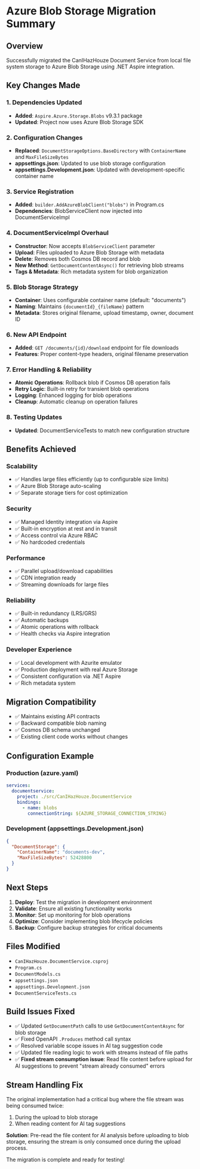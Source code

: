 # Azure Blob Storage Migration Summary

## Overview
Successfully migrated the CanIHazHouze Document Service from local file system storage to Azure Blob Storage using .NET Aspire integration.

## Key Changes Made

### 1. Dependencies Updated
- **Added**: `Aspire.Azure.Storage.Blobs` v9.3.1 package
- **Updated**: Project now uses Azure Blob Storage SDK

### 2. Configuration Changes
- **Replaced**: `DocumentStorageOptions.BaseDirectory` with `ContainerName` and `MaxFileSizeBytes`
- **appsettings.json**: Updated to use blob storage configuration
- **appsettings.Development.json**: Updated with development-specific container name

### 3. Service Registration
- **Added**: `builder.AddAzureBlobClient("blobs")` in Program.cs
- **Dependencies**: BlobServiceClient now injected into DocumentServiceImpl

### 4. DocumentServiceImpl Overhaul
- **Constructor**: Now accepts `BlobServiceClient` parameter
- **Upload**: Files uploaded to Azure Blob Storage with metadata
- **Delete**: Removes both Cosmos DB record and blob
- **New Method**: `GetDocumentContentAsync()` for retrieving blob streams
- **Tags & Metadata**: Rich metadata system for blob organization

### 5. Blob Storage Strategy
- **Container**: Uses configurable container name (default: "documents")
- **Naming**: Maintains `{documentId}_{fileName}` pattern
- **Metadata**: Stores original filename, upload timestamp, owner, document ID

### 6. New API Endpoint
- **Added**: `GET /documents/{id}/download` endpoint for file downloads
- **Features**: Proper content-type headers, original filename preservation

### 7. Error Handling & Reliability
- **Atomic Operations**: Rollback blob if Cosmos DB operation fails
- **Retry Logic**: Built-in retry for transient blob operations
- **Logging**: Enhanced logging for blob operations
- **Cleanup**: Automatic cleanup on operation failures

### 8. Testing Updates
- **Updated**: DocumentServiceTests to match new configuration structure

## Benefits Achieved

### Scalability
- ✅ Handles large files efficiently (up to configurable size limits)
- ✅ Azure Blob Storage auto-scaling
- ✅ Separate storage tiers for cost optimization

### Security
- ✅ Managed Identity integration via Aspire
- ✅ Built-in encryption at rest and in transit
- ✅ Access control via Azure RBAC
- ✅ No hardcoded credentials

### Performance
- ✅ Parallel upload/download capabilities
- ✅ CDN integration ready
- ✅ Streaming downloads for large files

### Reliability
- ✅ Built-in redundancy (LRS/GRS)
- ✅ Automatic backups
- ✅ Atomic operations with rollback
- ✅ Health checks via Aspire integration

### Developer Experience
- ✅ Local development with Azurite emulator
- ✅ Production deployment with real Azure Storage
- ✅ Consistent configuration via .NET Aspire
- ✅ Rich metadata system

## Migration Compatibility
- ✅ Maintains existing API contracts
- ✅ Backward compatible blob naming
- ✅ Cosmos DB schema unchanged
- ✅ Existing client code works without changes

## Configuration Example

### Production (azure.yaml)
```yaml
services:
  documentservice:
    project: ./src/CanIHazHouze.DocumentService
    bindings:
      - name: blobs
        connectionString: ${AZURE_STORAGE_CONNECTION_STRING}
```

### Development (appsettings.Development.json)
```json
{
  "DocumentStorage": {
    "ContainerName": "documents-dev",
    "MaxFileSizeBytes": 52428800
  }
}
```

## Next Steps
1. **Deploy**: Test the migration in development environment
2. **Validate**: Ensure all existing functionality works
3. **Monitor**: Set up monitoring for blob operations
4. **Optimize**: Consider implementing blob lifecycle policies
5. **Backup**: Configure backup strategies for critical documents

## Files Modified
- `CanIHazHouze.DocumentService.csproj`
- `Program.cs`
- `DocumentModels.cs`
- `appsettings.json`
- `appsettings.Development.json`
- `DocumentServiceTests.cs`

## Build Issues Fixed
- ✅ Updated `GetDocumentPath` calls to use `GetDocumentContentAsync` for blob storage
- ✅ Fixed OpenAPI `.Produces` method call syntax
- ✅ Resolved variable scope issues in AI tag suggestion code
- ✅ Updated file reading logic to work with streams instead of file paths
- ✅ **Fixed stream consumption issue**: Read file content before upload for AI suggestions to prevent "stream already consumed" errors

## Stream Handling Fix
The original implementation had a critical bug where the file stream was being consumed twice:
1. During the upload to blob storage
2. When reading content for AI tag suggestions

**Solution**: Pre-read the file content for AI analysis before uploading to blob storage, ensuring the stream is only consumed once during the upload process.

The migration is complete and ready for testing!
